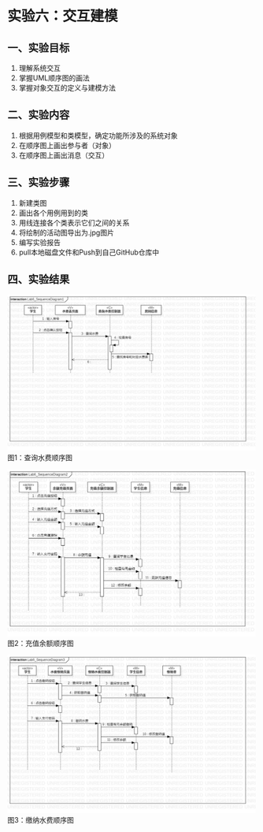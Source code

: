 # 实验六：交互建模

## 一、实验目标  
1. 理解系统交互
2. 掌握UML顺序图的画法
3. 掌握对象交互的定义与建模方法
## 二、实验内容
1. 根据用例模型和类模型，确定功能所涉及的系统对象
2. 在顺序图上画出参与者（对象）
3. 在顺序图上画出消息（交互）
## 三、实验步骤
1. 新建类图
2. 画出各个用例用到的类
3. 用线连接各个类表示它们之间的关系
4. 将绘制的活动图导出为.jpg图片
5. 编写实验报告
6. pull本地磁盘文件和Push到自己GitHub仓库中
## 四、实验结果
 ![查询水费顺序图](./Lab6_SequenceDiagram1.jpg)  
 图1：查询水费顺序图  

 ![充值余额顺序图](./Lab6_SequenceDiagram2.jpg)  
 图2：充值余额顺序图  

 ![缴纳水费顺序图](./Lab6_SequenceDiagram3.jpg)  
 图3：缴纳水费顺序图
